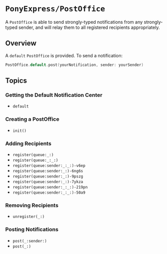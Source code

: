 # ``PonyExpress/PostOffice``

A `PostOffice` is able to send strongly-typed notifications from any strongly-typed sender, and will
relay them to all registered recipients appropriately.

## Overview

A ``default`` `PostOffice` is provided. To send a notification:

```swift
PostOffice.default.post(yourNotification, sender: yourSender)
```


## Topics

### Getting the Default Notification Center

- ``default``

### Creating a PostOffice

- ``init()``

### Adding Recipients

- ``register(queue:_:)``
- ``register(queue:_:_:)``
- ``register(queue:sender:_:_:)-v6ep``
- ``register(queue:sender:_:)-6ng6s``
- ``register(queue:sender:_:)-9pszg``
- ``register(queue:sender:_:)-7ykza``
- ``register(queue:sender:_:_:)-219pn``
- ``register(queue:sender:_:_:)-50a9``

### Removing Recipients

- ``unregister(_:)``

### Posting Notifications

- ``post(_:sender:)``
- ``post(_:)``
